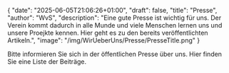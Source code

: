 {
    "date": "2025-06-05T21:06:26+01:00",
    "draft": false,
    "title": "Presse",
    "author": "WvS",
    "description": "Eine gute Presse ist wichtig für uns. Der Verein kommt dadurch in alle Munde und viele Menschen lernen uns und unsere Proejkte kennen. Hier geht es zu den bereits veröffentlichten Artikeln.",
    "image": "/img/WirUeberUns/Presse/PresseTitle.png"
}

Bitte informieren Sie sich in der öffentlichen Presse über uns. Hier finden Sie eine Liste der Beiträge.  
<br>
<!-- <div class="article-line" onclick="window.location.href='https://rp-online.de/nrw/staedte/kempen/kempen-kempener-helfen-kindern-in-kamerun_aid-118664301'">
    <div class="article-column">
        <img src="/img/wirueberuns/presse/Rheinische_Post.png" alt="alt" class="image-logo">
        <p class="article-date">10.10.2010</p>
    </div>
    <p class="article-title">Der Titel</p>
</div> -->
<!-- <a class="article-title" href="${press.ArticleLink}">${press.ArticleTitle}</a> -->


<div id="article-container"></div>

<script type="module" src="/js/presse/generatePresseHTML.js"></script>
<script type="module">
    import { generatePresseHTML } from '/js/presse/generatePresseHTML.js';
    document.addEventListener('DOMContentLoaded', () => {
        const container = document.getElementById('article-container');
        container.innerHTML = generatePresseHTML();
    });
</script>


